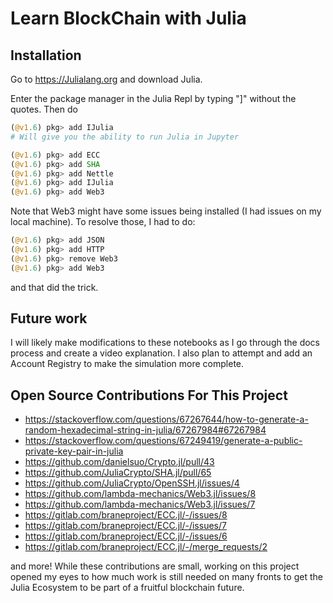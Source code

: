 # Learn BlockChain with Julia 

## Installation

Go to https://Julialang.org and download Julia.

Enter the package manager in the Julia Repl by typing "]" without the quotes. Then do

```julia
(@v1.6) pkg> add IJulia
# Will give you the ability to run Julia in Jupyter

(@v1.6) pkg> add ECC
(@v1.6) pkg> add SHA
(@v1.6) pkg> add Nettle
(@v1.6) pkg> add IJulia
(@v1.6) pkg> add Web3

```

Note that Web3 might have some issues being installed (I had issues on my local machine). To resolve those, I had to do:

```julia
(@v1.6) pkg> add JSON
(@v1.6) pkg> add HTTP
(@v1.6) pkg> remove Web3
(@v1.6) pkg> add Web3
```
and that did the trick.

## Future work

I will likely make modifications to these notebooks as I go through the docs process and create a video explanation. I also plan to attempt and add an Account Registry to make the simulation more complete.

## Open Source Contributions For This Project

- https://stackoverflow.com/questions/67267644/how-to-generate-a-random-hexadecimal-string-in-julia/67267984#67267984
- https://stackoverflow.com/questions/67249419/generate-a-public-private-key-pair-in-julia
- https://github.com/danielsuo/Crypto.jl/pull/43
- https://github.com/JuliaCrypto/SHA.jl/pull/65
- https://github.com/JuliaCrypto/OpenSSH.jl/issues/4
- https://github.com/lambda-mechanics/Web3.jl/issues/8
- https://github.com/lambda-mechanics/Web3.jl/issues/7
- https://gitlab.com/braneproject/ECC.jl/-/issues/8
- https://gitlab.com/braneproject/ECC.jl/-/issues/7
- https://gitlab.com/braneproject/ECC.jl/-/issues/6
- https://gitlab.com/braneproject/ECC.jl/-/merge_requests/2

and more! While these contributions are small, working on this project opened my eyes to how much work is still needed on many fronts to get the Julia Ecosystem to be part of a fruitful blockchain future.